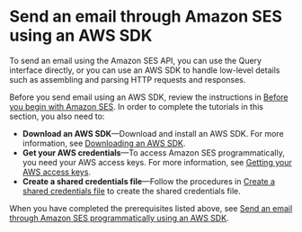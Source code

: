 # Send an email through Amazon SES using an AWS SDK<a name="send-an-email-using-sdk"></a>

To send an email using the Amazon SES API, you can use the Query interface directly, or you can use an AWS SDK to handle low\-level details such as assembling and parsing HTTP requests and responses\. 

Before you send email using an AWS SDK, review the instructions in [Before you begin with Amazon SES](send-email-getting-started-prerequisites.md)\. In order to complete the tutorials in this section, you also need to:
+ **Download an AWS SDK**—Download and install an AWS SDK\. For more information, see [Downloading an AWS SDK](download-aws-sdk.md)\.
+ **Get your AWS credentials**—To access Amazon SES programmatically, you need your AWS access keys\. For more information, see [Getting your AWS access keys](get-aws-keys.md)\.
+ **Create a shared credentials file**—Follow the procedures in [Create a shared credentials file](create-shared-credentials-file.md) to create the shared credentials file\.

When you have completed the prerequisites listed above, see [Send an email through Amazon SES programmatically using an AWS SDK](send-an-email-using-sdk-programmatically.md)\.